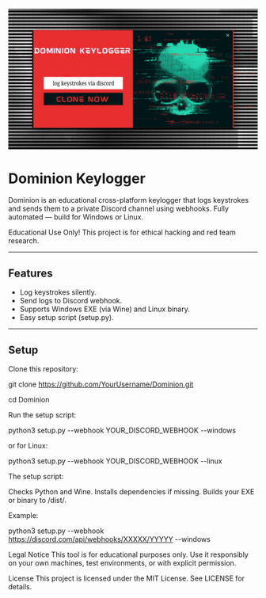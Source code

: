 ![Dominion Banner](assets/dominion_banner.png)

# Dominion Keylogger

Dominion is an educational cross-platform keylogger that logs keystrokes and sends them to a private Discord channel using webhooks.
Fully automated — build for Windows or Linux.

Educational Use Only! This project is for ethical hacking and red team research.

---

## Features

- Log keystrokes silently.
- Send logs to Discord webhook.
- Supports Windows EXE (via Wine) and Linux binary.
- Easy setup script (setup.py).

---

## Setup

Clone this repository:

git clone https://github.com/YourUsername/Dominion.git

cd Dominion

Run the setup script:

python3 setup.py --webhook YOUR_DISCORD_WEBHOOK --windows

or for Linux:

python3 setup.py --webhook YOUR_DISCORD_WEBHOOK --linux

The setup script:

Checks Python and Wine.
Installs dependencies if missing.
Builds your EXE or binary to /dist/.

Example:

python3 setup.py --webhook https://discord.com/api/webhooks/XXXXX/YYYYY --windows

Legal Notice
This tool is for educational purposes only.
Use it responsibly on your own machines, test environments, or with explicit permission.

License
This project is licensed under the MIT License.
See LICENSE for details.
